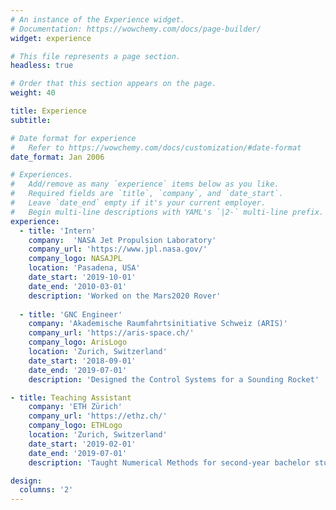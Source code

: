 ```yaml
---
# An instance of the Experience widget.
# Documentation: https://wowchemy.com/docs/page-builder/
widget: experience

# This file represents a page section.
headless: true

# Order that this section appears on the page.
weight: 40

title: Experience
subtitle:

# Date format for experience
#   Refer to https://wowchemy.com/docs/customization/#date-format
date_format: Jan 2006

# Experiences.
#   Add/remove as many `experience` items below as you like.
#   Required fields are `title`, `company`, and `date_start`.
#   Leave `date_end` empty if it's your current employer.
#   Begin multi-line descriptions with YAML's `|2-` multi-line prefix.
experience:
  - title: 'Intern'
    company:  'NASA Jet Propulsion Laboratory'
    company_url: 'https://www.jpl.nasa.gov/'
    company_logo: NASAJPL
    location: 'Pasadena, USA'
    date_start: '2019-10-01'
    date_end: '2010-03-01'
    description: 'Worked on the Mars2020 Rover'
        
  - title: 'GNC Engineer'
    company: 'Akademische Raumfahrtsinitiative Schweiz (ARIS)'
    company_url: 'https://aris-space.ch/'
    company_logo: ArisLogo
    location: 'Zurich, Switzerland'
    date_start: '2018-09-01'
    date_end: '2019-07-01'
    description: 'Designed the Control Systems for a Sounding Rocket'

- title: Teaching Assistant
    company: 'ETH Zürich' 
    company_url: 'https://ethz.ch/'
    company_logo: ETHLogo
    location: 'Zurich, Switzerland'
    date_start: '2019-02-01'
    date_end: '2019-07-01'
    description: 'Taught Numerical Methods for second-year bachelor students'

design:
  columns: '2'
---
```

